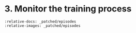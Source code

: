 # 3. Monitor the training process

```{include} _patched/episodes/3-monitor-the-model.Rmd
:relative-docs: _patched/episodes
:relative-images: _patched/episodes
```
